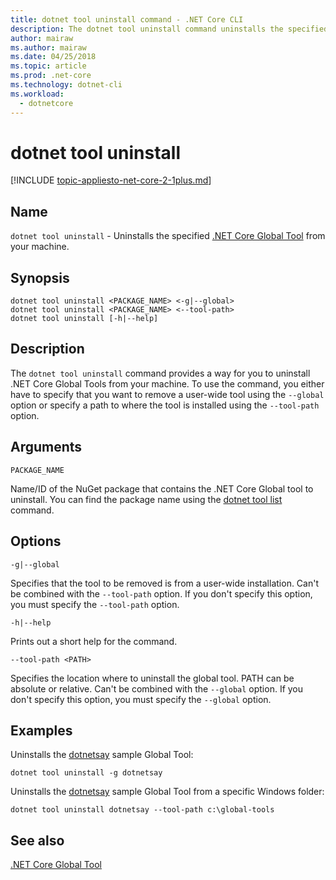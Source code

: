```yaml
---
title: dotnet tool uninstall command - .NET Core CLI
description: The dotnet tool uninstall command uninstalls the specified .NET Core Global Tool from your machine.
author: mairaw
ms.author: mairaw
ms.date: 04/25/2018
ms.topic: article
ms.prod: .net-core
ms.technology: dotnet-cli
ms.workload: 
  - dotnetcore
---
```

# dotnet tool uninstall

[!INCLUDE [topic-appliesto-net-core-2-1plus.md](../../../includes/topic-appliesto-net-core-2-1plus.md)]

## Name

`dotnet tool uninstall` - Uninstalls the specified [.NET Core Global Tool](global-tools.md) from your machine.

## Synopsis

```
dotnet tool uninstall <PACKAGE_NAME> <-g|--global>
dotnet tool uninstall <PACKAGE_NAME> <--tool-path>
dotnet tool uninstall [-h|--help]
```

## Description

The `dotnet tool uninstall` command provides a way for you to uninstall .NET Core Global Tools from your machine. To use the command, you either have to specify that you want to remove a user-wide tool using the `--global` option or specify a path to where the tool is installed using the `--tool-path` option.

## Arguments

`PACKAGE_NAME`

Name/ID of the NuGet package that contains the .NET Core Global tool to uninstall. You can find the package name using the [dotnet tool list](dotnet-tool-list.md) command.

## Options

`-g|--global`

Specifies that the tool to be removed is from a user-wide installation. Can't be combined with the `--tool-path` option. If you don't specify this option, you must specify the `--tool-path` option.

`-h|--help`

Prints out a short help for the command.

`--tool-path <PATH>`

Specifies the location where to uninstall the global tool. PATH can be absolute or relative. Can't be combined with the `--global` option. If you don't specify this option, you must specify the `--global` option.

## Examples

Uninstalls the [dotnetsay](https://www.nuget.org/packages/dotnetsay/) sample Global Tool:

`dotnet tool uninstall -g dotnetsay`

Uninstalls the [dotnetsay](https://www.nuget.org/packages/dotnetsay/) sample Global Tool from a specific Windows folder:

`dotnet tool uninstall dotnetsay --tool-path c:\global-tools`

## See also

[.NET Core Global Tool](global-tools.md)